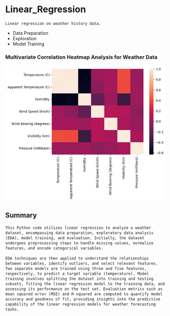 # Linear_Regression
    Linear regression on weather history data.

- Data Preparation
- Exploration
- Model Training

### Multivariate Correlation Heatmap Analysis for Weather Data

![Heat Map](Heatmap.png)


## Summary
    This Python code utilizes linear regression to analyze a weather dataset, encompassing data preparation, exploratory data analysis (EDA), model training, and evaluation. Initially, the dataset undergoes preprocessing steps to handle missing values, normalize features, and encode categorical variables. 
    
    EDA techniques are then applied to understand the relationships between variables, identify outliers, and select relevant features. Two separate models are trained using three and five features, respectively, to predict a target variable (temperature). Model training involves splitting the dataset into training and testing subsets, fitting the linear regression model to the training data, and assessing its performance on the test set. Evaluation metrics such as mean squared error (MSE) and R-squared are computed to quantify model accuracy and goodness of fit, providing insights into the predictive capability of the linear regression models for weather forecasting tasks.

